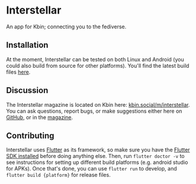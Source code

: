 # Interstellar

An app for Kbin; connecting you to the fediverse.

## Installation

At the moment, Interstellar can be tested on both Linux and Android (you could also build from source for other platforms). You'll find the latest build files [here](https://github.com/jwr1/interstellar/releases/latest).

## Discussion

The Interstellar magazine is located on Kbin here: [kbin.social/m/interstellar](https://kbin.social/m/interstellar). You can ask questions, report bugs, or make suggestions either here on [GitHub](https://github.com/jwr1/interstellar/issues), or in the [magazine](https://kbin.social/m/interstellar).

## Contributing

Interstellar uses [Flutter](https://flutter.dev) as its framework, so make sure you have the [Flutter SDK installed](https://docs.flutter.dev/get-started/install) before doing anything else. Then, run `flutter doctor -v` to see instructions for setting up different build platforms (e.g. android studio for APKs). Once that's done, you can use `flutter run` to develop, and `flutter build {platform}` for release files.
